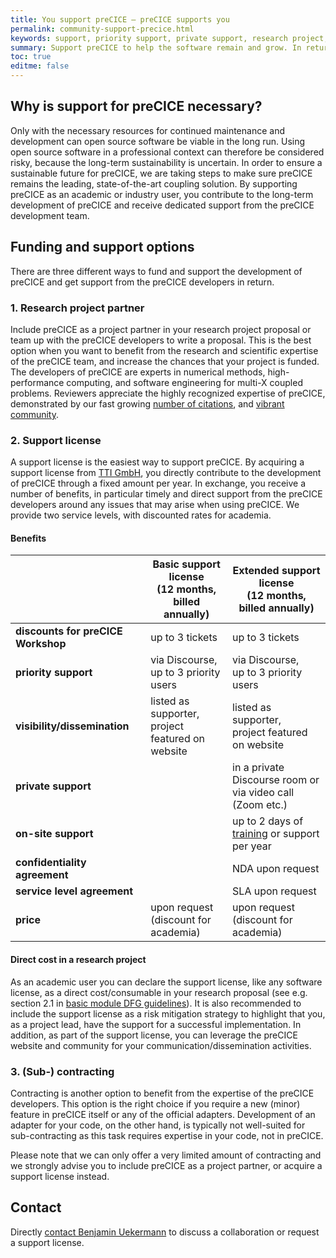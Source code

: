 ```yaml
---
title: You support preCICE – preCICE supports you
permalink: community-support-precice.html
keywords: support, priority support, private support, research project, industry, commercial, license, contracting, sub-contracting, service level agreement, NDA, price, on-site meeting, training
summary: Support preCICE to help the software remain and grow. In return, the preCICE team supports your work. There are three different variants for such a collaboration.
toc: true
editme: false
---
```


## Why is support for preCICE necessary?

Only with the necessary resources for continued maintenance and development can open source software be viable in the long run. Using open source software in a professional context can therefore be considered risky, because the long-term sustainability is uncertain. In order to ensure a sustainable future for preCICE, we are taking steps to make sure preCICE remains the leading, state-of-the-art coupling solution. By supporting preCICE as an academic or industry user, you contribute to the long-term development of preCICE and receive dedicated support from the preCICE development team.

## Funding and support options

There are three different ways to fund and support the development of preCICE and get support from the preCICE developers in return.

### 1. Research project partner

Include preCICE as a project partner in your research project proposal or team up with the preCICE developers to write a proposal. This is the best option when you want to benefit from the research and scientific expertise of the preCICE team, and increase the chances that your project is funded. The developers of preCICE are experts in numerical methods, high-performance computing, and software engineering for multi-X coupled problems. Reviewers appreciate the highly recognized expertise of preCICE, demonstrated by our fast growing [number of citations](https://scholar.google.com/scholar?hl=en&cites=5053469347483527186), and [vibrant community](community-projects.html).

### 2. Support license

A support license is the easiest way to support preCICE. By acquiring a support license from [TTI GmbH](https://www.tti-stuttgart.de/), you directly contribute to the development of preCICE through a fixed amount per year. In exchange, you receive a number of benefits, in particular timely and direct support from the preCICE developers around any issues that may arise when using preCICE. We provide two service levels, with discounted rates for academia.

#### Benefits

|   | Basic support license <br>(12 months, billed annually)  | Extended support license <br>(12 months, billed annually)  |
| - | - | -|
| **discounts for preCICE Workshop** | up to 3 tickets | up to 3 tickets |
| **priority support**   | via Discourse, <br>up to 3 priority users | via Discourse, <br>up to 3 priority users  |
| **visibility/dissemination**   | listed as supporter, <br>project featured on website | listed as supporter, <br>project featured on website  |
| **private support**   |  | in a private Discourse room or <br>via video call (Zoom etc.) |
| **on-site support**    |  | up to 2 days of [training](community-training.html) or support per year |
| **confidentiality agreement**    |  | NDA upon request |
| **service level agreement** | | SLA upon request |
| **price** | upon request <br>(discount for academia) | upon request <br>(discount for academia) |

#### Direct cost in a research project

As an academic user you can declare the support license, like any software license, as a direct cost/consumable in your research proposal (see e.g. section 2.1 in [basic module DFG guidelines](https://www.dfg.de/formulare/52_01/52_01_en.pdf)). It is also recommended to include the support license as a risk mitigation strategy to highlight that you, as a project lead, have the support for a successful implementation. In addition, as part of the support license, you can leverage the preCICE website and community for your communication/dissemination activities.

### 3. (Sub-) contracting

Contracting is another option to benefit from the expertise of the preCICE developers. This option is the right choice if you require a new (minor) feature in preCICE itself or any of the official adapters. Development of an adapter for your code, on the other hand, is typically not well-suited for sub-contracting as this task requires expertise in your code, not in preCICE.

Please note that we can only offer a very limited amount of contracting and we strongly advise you to include preCICE as a project partner, or acquire a support license instead.

## Contact

Directly [contact Benjamin Uekermann](https://www.ipvs.uni-stuttgart.de/departments/us3/) to discuss a collaboration or request a support license.

